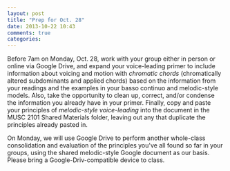 ```yaml
---
layout: post
title: "Prep for Oct. 28"
date: 2013-10-22 10:43
comments: true
categories: 
---
```


Before 7am on Monday, Oct. 28, work with your group either in person or online via Google Drive, and expand your voice-leading primer to include information about voicing and motion with *chromatic chords* (chromatically altered subdominants and applied chords) based on the information from your readings and the examples in your basso continuo and melodic-style models. Also, take the opportunity to clean up, correct, and/or condense the information you already have in your primer. Finally, copy and paste your principles of *melodic-style voice-leading* into the document in the MUSC 2101 Shared Materials folder, leaving out any that duplicate the principles already pasted in.

On Monday, we will use Google Drive to perform another whole-class consolidation and evaluation of the principles you've all found so far in your groups, using the shared melodic-style Google document as our basis. Please bring a Google-Driv-compatible device to class.